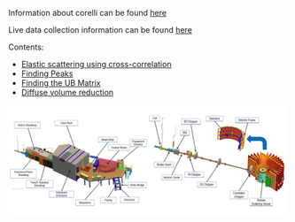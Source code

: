 Information about corelli can be found [here](https://neutrons.ornl.gov/corelli)

Live data collection information can be found [here](https://monitor.sns.gov/dasmon/corelli)

Contents:
* [Elastic scattering using cross-correlation](cc.md)
* [Finding Peaks](peaks.md)
* [Finding the UB Matrix](ub.md)
* [Diffuse volume reduction](reduction.md)

![Corelli](BL-9-CORELLI-Instrument-Diagram.png)

